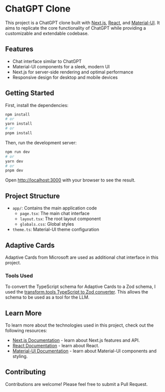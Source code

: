 # ChatGPT Clone

This project is a ChatGPT clone built with [Next.js](https://nextjs.org), [React](https://reactjs.org), and [Material-UI](https://mui.com). It aims to replicate the core functionality of ChatGPT while providing a customizable and extendable codebase.

## Features

- Chat interface similar to ChatGPT
- Material-UI components for a sleek, modern UI
- Next.js for server-side rendering and optimal performance
- Responsive design for desktop and mobile devices

## Getting Started

First, install the dependencies:

```bash
npm install
# or
yarn install
# or
pnpm install
```

Then, run the development server:

```bash
npm run dev
# or
yarn dev
# or
pnpm dev
```

Open [http://localhost:3000](http://localhost:3000) with your browser to see the result.

## Project Structure

- `app/`: Contains the main application code
  - `page.tsx`: The main chat interface
  - `layout.tsx`: The root layout component
  - `globals.css`: Global styles
- `theme.ts`: Material-UI theme configuration

## Adaptive Cards

Adaptive Cards from Microsoft are used as additional chat interface in this project.

### Tools Used

To convert the TypeScript schema for Adaptive Cards to a Zod schema, I used the [transform.tools TypeScript to Zod converter](https://transform.tools/typescript-to-zod). This allows the schema to be used as a tool for the LLM.

## Learn More

To learn more about the technologies used in this project, check out the following resources:

- [Next.js Documentation](https://nextjs.org/docs) - learn about Next.js features and API.
- [React Documentation](https://reactjs.org/docs) - learn about React.
- [Material-UI Documentation](https://mui.com/getting-started/usage/) - learn about Material-UI components and styling.

## Contributing

Contributions are welcome! Please feel free to submit a Pull Request.